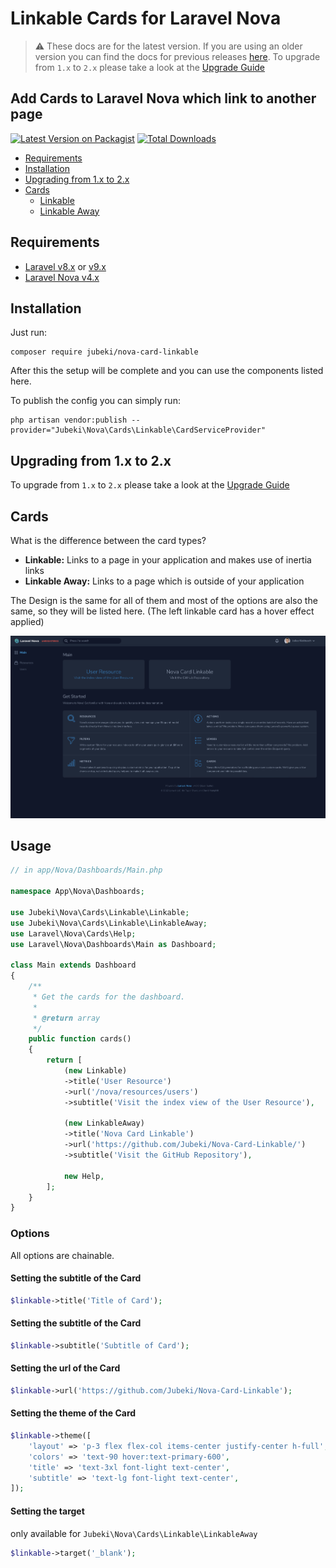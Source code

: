 # Linkable Cards for Laravel Nova

> ⚠️ These docs are for the latest version. If you are using an older version you can find the docs for previous releases [here](https://github.com/Jubeki/Nova-Card-Linkable/tree/1.x#readme). To upgrade from `1.x` to `2.x` please take a look at the [Upgrade Guide](UPGRADE.md)

## Add Cards to Laravel Nova which link to another page

[![Latest Version on Packagist](https://img.shields.io/packagist/v/jubeki/nova-card-linkable.svg?style=flat-square)](https://packagist.org/packages/jubeki/nova-card-linkable)
[![Total Downloads](https://img.shields.io/packagist/dt/jubeki/nova-card-linkable.svg?style=flat-square)](https://packagist.org/packages/jubeki/nova-card-linkable)

* [Requirements](#requirements)
* [Installation](#installation)
* [Upgrading from 1.x to 2.x](#upgrading-from-1.x-to-2.x)
* [Cards](#cards)
    * [Linkable](#linkable)
    * [Linkable Away](#linkable-away)

## Requirements

* [Laravel v8.x](https://laravel.com/docs/8.x) or [v9.x](https://laravel.com/docs/9.x)
* [Laravel Nova v4.x](https://nova.laravel.com/docs/4.0/)

## Installation

Just run:  
```
composer require jubeki/nova-card-linkable
```
After this the setup will be complete and you can use the components listed here.

To publish the config you can simply run:
```
php artisan vendor:publish --provider="Jubeki\Nova\Cards\Linkable\CardServiceProvider"
```

## Upgrading from 1.x to 2.x

To upgrade from `1.x` to `2.x` please take a look at the [Upgrade Guide](UPGRADE.md)

## Cards

What is the difference between the card types?
* **Linkable:** Links to a page in your application and makes use of inertia links
* **Linkable Away:** Links to a page which is outside of your application

The Design is the same for all of them and most of the options are also the same, so they will be listed here. (The left linkable card has a hover effect applied)

![Shows the Card types](cards.png)

## Usage

```php
// in app/Nova/Dashboards/Main.php

namespace App\Nova\Dashboards;

use Jubeki\Nova\Cards\Linkable\Linkable;
use Jubeki\Nova\Cards\Linkable\LinkableAway;
use Laravel\Nova\Cards\Help;
use Laravel\Nova\Dashboards\Main as Dashboard;

class Main extends Dashboard
{
    /**
     * Get the cards for the dashboard.
     *
     * @return array
     */
    public function cards()
    {
        return [
            (new Linkable)
            ->title('User Resource')
            ->url('/nova/resources/users')
            ->subtitle('Visit the index view of the User Resource'),

            (new LinkableAway)
            ->title('Nova Card Linkable')
            ->url('https://github.com/Jubeki/Nova-Card-Linkable/')
            ->subtitle('Visit the GitHub Repository'),

            new Help,
        ];
    }
}
```

### Options

All options are chainable.

#### Setting the subtitle of the Card

```php
$linkable->title('Title of Card');
```

#### Setting the subtitle of the Card

```php
$linkable->subtitle('Subtitle of Card');
```

#### Setting the url of the Card

```php
$linkable->url('https://github.com/Jubeki/Nova-Card-Linkable');
```

#### Setting the theme of the Card

```php
$linkable->theme([
    'layout' => 'p-3 flex flex-col items-center justify-center h-full',
    'colors' => 'text-90 hover:text-primary-600',
    'title' => 'text-3xl font-light text-center',
    'subtitle' => 'text-lg font-light text-center',
]);
```

#### Setting the target
only available for `Jubeki\Nova\Cards\Linkable\LinkableAway`
```php
$linkable->target('_blank');
```
